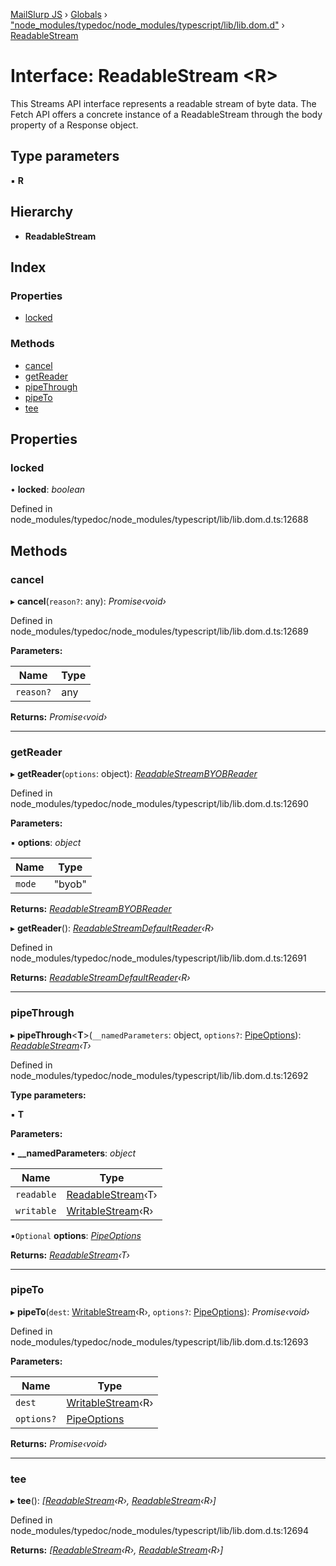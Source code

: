 [MailSlurp JS](../README.md) › [Globals](../globals.md) › ["node_modules/typedoc/node_modules/typescript/lib/lib.dom.d"](../modules/_node_modules_typedoc_node_modules_typescript_lib_lib_dom_d_.md) › [ReadableStream](_node_modules_typedoc_node_modules_typescript_lib_lib_dom_d_.readablestream.md)

# Interface: ReadableStream <**R**>

This Streams API interface represents a readable stream of byte data. The Fetch API offers a concrete instance of a ReadableStream through the body property of a Response object.

## Type parameters

▪ **R**

## Hierarchy

* **ReadableStream**

## Index

### Properties

* [locked](_node_modules_typedoc_node_modules_typescript_lib_lib_dom_d_.readablestream.md#locked)

### Methods

* [cancel](_node_modules_typedoc_node_modules_typescript_lib_lib_dom_d_.readablestream.md#cancel)
* [getReader](_node_modules_typedoc_node_modules_typescript_lib_lib_dom_d_.readablestream.md#getreader)
* [pipeThrough](_node_modules_typedoc_node_modules_typescript_lib_lib_dom_d_.readablestream.md#pipethrough)
* [pipeTo](_node_modules_typedoc_node_modules_typescript_lib_lib_dom_d_.readablestream.md#pipeto)
* [tee](_node_modules_typedoc_node_modules_typescript_lib_lib_dom_d_.readablestream.md#tee)

## Properties

###  locked

• **locked**: *boolean*

Defined in node_modules/typedoc/node_modules/typescript/lib/lib.dom.d.ts:12688

## Methods

###  cancel

▸ **cancel**(`reason?`: any): *Promise‹void›*

Defined in node_modules/typedoc/node_modules/typescript/lib/lib.dom.d.ts:12689

**Parameters:**

Name | Type |
------ | ------ |
`reason?` | any |

**Returns:** *Promise‹void›*

___

###  getReader

▸ **getReader**(`options`: object): *[ReadableStreamBYOBReader](_node_modules_typedoc_node_modules_typescript_lib_lib_dom_d_.readablestreambyobreader.md)*

Defined in node_modules/typedoc/node_modules/typescript/lib/lib.dom.d.ts:12690

**Parameters:**

▪ **options**: *object*

Name | Type |
------ | ------ |
`mode` | "byob" |

**Returns:** *[ReadableStreamBYOBReader](_node_modules_typedoc_node_modules_typescript_lib_lib_dom_d_.readablestreambyobreader.md)*

▸ **getReader**(): *[ReadableStreamDefaultReader](_node_modules_typedoc_node_modules_typescript_lib_lib_dom_d_.readablestreamdefaultreader.md)‹R›*

Defined in node_modules/typedoc/node_modules/typescript/lib/lib.dom.d.ts:12691

**Returns:** *[ReadableStreamDefaultReader](_node_modules_typedoc_node_modules_typescript_lib_lib_dom_d_.readablestreamdefaultreader.md)‹R›*

___

###  pipeThrough

▸ **pipeThrough**<**T**>(`__namedParameters`: object, `options?`: [PipeOptions](_node_modules_typedoc_node_modules_typescript_lib_lib_dom_d_.pipeoptions.md)): *[ReadableStream](_node_modules_typedoc_node_modules_typescript_lib_lib_dom_d_.readablestream.md)‹T›*

Defined in node_modules/typedoc/node_modules/typescript/lib/lib.dom.d.ts:12692

**Type parameters:**

▪ **T**

**Parameters:**

▪ **__namedParameters**: *object*

Name | Type |
------ | ------ |
`readable` | [ReadableStream](_node_modules_typedoc_node_modules_typescript_lib_lib_dom_d_.readablestream.md)‹T› |
`writable` | [WritableStream](_node_modules_typedoc_node_modules_typescript_lib_lib_dom_d_.writablestream.md)‹R› |

▪`Optional`  **options**: *[PipeOptions](_node_modules_typedoc_node_modules_typescript_lib_lib_dom_d_.pipeoptions.md)*

**Returns:** *[ReadableStream](_node_modules_typedoc_node_modules_typescript_lib_lib_dom_d_.readablestream.md)‹T›*

___

###  pipeTo

▸ **pipeTo**(`dest`: [WritableStream](_node_modules_typedoc_node_modules_typescript_lib_lib_dom_d_.writablestream.md)‹R›, `options?`: [PipeOptions](_node_modules_typedoc_node_modules_typescript_lib_lib_dom_d_.pipeoptions.md)): *Promise‹void›*

Defined in node_modules/typedoc/node_modules/typescript/lib/lib.dom.d.ts:12693

**Parameters:**

Name | Type |
------ | ------ |
`dest` | [WritableStream](_node_modules_typedoc_node_modules_typescript_lib_lib_dom_d_.writablestream.md)‹R› |
`options?` | [PipeOptions](_node_modules_typedoc_node_modules_typescript_lib_lib_dom_d_.pipeoptions.md) |

**Returns:** *Promise‹void›*

___

###  tee

▸ **tee**(): *[[ReadableStream](_node_modules_typedoc_node_modules_typescript_lib_lib_dom_d_.readablestream.md)‹R›, [ReadableStream](_node_modules_typedoc_node_modules_typescript_lib_lib_dom_d_.readablestream.md)‹R›]*

Defined in node_modules/typedoc/node_modules/typescript/lib/lib.dom.d.ts:12694

**Returns:** *[[ReadableStream](_node_modules_typedoc_node_modules_typescript_lib_lib_dom_d_.readablestream.md)‹R›, [ReadableStream](_node_modules_typedoc_node_modules_typescript_lib_lib_dom_d_.readablestream.md)‹R›]*
